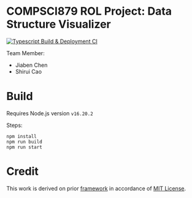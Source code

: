 # COMPSCI879 ROL Project: Data Structure Visualizer

[![Typescript Build & Deployment CI](https://github.com/charlescao460/data-structure-visualization/actions/workflows/github-pages-deploy.yml/badge.svg)](https://github.com/charlescao460/data-structure-visualization/actions/workflows/github-pages-deploy.yml)

Team Member:
* Jiaben Chen
* Shirui Cao

# Build
Requires Node.js version `v16.20.2`

Steps:
```
npm install
npm run build
npm run start
```

# Credit
This work is derived on prior [framework](https://github.com/Yukee-798/data-structure-visualization) in accordance of [MIT License](https://github.com/Yukee-798/data-structure-visualization/blob/master/LICENSE).